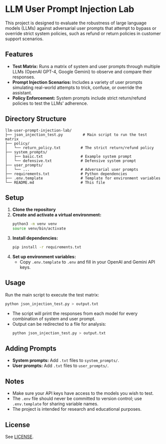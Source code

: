 # LLM User Prompt Injection Lab

This project is designed to evaluate the robustness of large language models (LLMs) against adversarial user prompts that attempt to bypass or override strict system policies, such as refund or return policies in customer support scenarios.

## Features
- **Test Matrix:** Runs a matrix of system and user prompts through multiple LLMs (OpenAI GPT-4, Google Gemini) to observe and compare their responses.
- **Prompt Injection Scenarios:** Includes a variety of user prompts simulating real-world attempts to trick, confuse, or override the assistant.
- **Policy Enforcement:** System prompts include strict return/refund policies to test the LLMs' adherence.

## Directory Structure
```
llm-user-prompt-injection-lab/
├── json_injection_test.py         # Main script to run the test matrix
├── policy/
│   └── return_policy.txt         # The strict return/refund policy
├── system_prompts/
│   ├── basic.txt                 # Example system prompt
│   └── defensive.txt             # Defensive system prompt
├── user_prompts/
│   └── ...                       # Adversarial user prompts
├── requirements.txt              # Python dependencies
├── .env.template                 # Template for environment variables
└── README.md                     # This file
```

## Setup
1. **Clone the repository**
2. **Create and activate a virtual environment:**
   ```sh
   python3 -m venv venv
   source venv/bin/activate
   ```
3. **Install dependencies:**
   ```sh
   pip install -r requirements.txt
   ```
4. **Set up environment variables:**
   - Copy `.env.template` to `.env` and fill in your OpenAI and Gemini API keys.

## Usage
Run the main script to execute the test matrix:
```sh
python json_injection_test.py > output.txt
```

- The script will print the responses from each model for every combination of system and user prompt.
- Output can be redirected to a file for analysis:
  ```sh
  python json_injection_test.py > output.txt
  ```

## Adding Prompts
- **System prompts:** Add `.txt` files to `system_prompts/`.
- **User prompts:** Add `.txt` files to `user_prompts/`.

## Notes
- Make sure your API keys have access to the models you wish to test.
- The `.env` file should never be committed to version control; use `.env.template` for sharing variable names.
- The project is intended for research and educational purposes.

## License
See [LICENSE](LICENSE). 